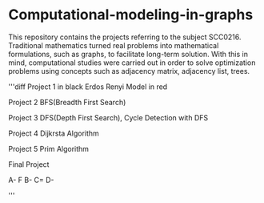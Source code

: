 # Computational-modeling-in-graphs



This repository contains the projects referring to the subject SCC0216. Traditional mathematics turned real problems into mathematical formulations, such as graphs, to facilitate long-term solution. With this in mind, computational studies were carried out in order to solve optimization problems using concepts such as adjacency matrix, adjacency list, trees.

'''diff
Project 1 in black
  Erdos Renyi Model in red
  
Project 2
  BFS(Breadth First Search)

Project 3
  DFS(Depth First Search),
   Cycle Detection with DFS

Project 4
  Dijkrsta Algorithm
  
Project 5
  Prim Algorithm
  
  
Final Project
  
  A- F
  B-
  C=
  D-

'''
